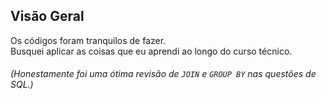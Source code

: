 ## Visão Geral

Os códigos foram tranquilos de fazer.  
Busquei aplicar as coisas que eu aprendi ao longo do curso técnico.

###### (Honestamente foi uma ótima revisão de `JOIN` e `GROUP BY` nas questões de SQL.)
